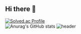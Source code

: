 ## Hi there 👋

[![Solved.ac Profile](http://mazassumnida.wtf/api/generate_badge?boj=codingminjae)](https://solved.ac/yoon828990)<br/>
![Anurag's GitHub stats](https://github-readme-stats.vercel.app/api?username=codingminjae&show_icons=true&theme=dark)
![header](https://hello.vercel.app/api?type=wave&color=auto&height=300&section=header&text=capsule%20render&fontSize=90)
